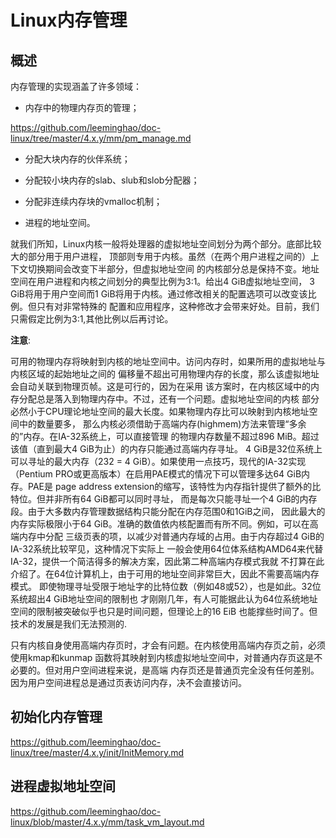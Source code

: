 Linux内存管理
========================================

概述
----------------------------------------

内存管理的实现涵盖了许多领域：

* 内存中的物理内存页的管理；

https://github.com/leeminghao/doc-linux/tree/master/4.x.y/mm/pm_manage.md

* 分配大块内存的伙伴系统；

* 分配较小块内存的slab、slub和slob分配器；

* 分配非连续内存块的vmalloc机制；

* 进程的地址空间。

就我们所知，Linux内核一般将处理器的虚拟地址空间划分为两个部分。底部比较大的部分用于用户进程，
顶部则专用于内核。虽然（在两个用户进程之间的）上下文切换期间会改变下半部分，但虚拟地址空间
的内核部分总是保持不变。地址空间在用户进程和内核之间划分的典型比例为3∶1。给出4 GiB虚拟地址空间，
3 GiB将用于用户空间而1 GiB将用于内核。通过修改相关的配置选项可以改变该比例。但只有对非常特殊的
配置和应用程序，这种修改才会带来好处。目前，我们只需假定比例为3∶1,其他比例以后再讨论。

**注意**:

可用的物理内存将映射到内核的地址空间中。访问内存时，如果所用的虚拟地址与内核区域的起始地址之间的
偏移量不超出可用物理内存的长度，那么该虚拟地址会自动关联到物理页帧。这是可行的，因为在采用
该方案时，在内核区域中的内存分配总是落入到物理内存中。不过，还有一个问题。虚拟地址空间的内核
部分必然小于CPU理论地址空间的最大长度。如果物理内存比可以映射到内核地址空间中的数量要多，
那么内核必须借助于高端内存(highmem)方法来管理“多余的”内存。在IA-32系统上，可以直接管理
的物理内存数量不超过896 MiB。超过该值（直到最大4 GiB为止）的内存只能通过高端内存寻址。
4 GiB是32位系统上可以寻址的最大内存（232 = 4 GiB）。如果使用一点技巧，现代的IA-32实现
（Pentium PRO或更高版本）在启用PAE模式的情况下可以管理多达64 GiB内存。PAE是
page address extension的缩写，该特性为内存指针提供了额外的比特位。但并非所有64 GiB都可以同时寻址，
而是每次只能寻址一个4 GiB的内存段。由于大多数内存管理数据结构只能分配在内存范围0和1GiB之间，
因此最大的内存实际极限小于64 GiB。准确的数值依内核配置而有所不同。例如，可以在高端内存中分配
三级页表的项，以减少对普通内存域的占用。由于内存超过4 GiB的IA-32系统比较罕见，这种情况下实际上
一般会使用64位体系结构AMD64来代替IA-32，提供一个简洁得多的解决方案，因此第二种高端内存模式我就
不打算在此介绍了。在64位计算机上，由于可用的地址空间非常巨大，因此不需要高端内存模式。
即使物理寻址受限于地址字的比特位数（例如48或52），也是如此。32位系统超出4 GiB地址空间的限制也
才刚刚几年，有人可能据此认为64位系统地址空间的限制被突破似乎也只是时间问题，但理论上的16 EiB
也能撑些时间了。但技术的发展是我们无法预测的.

只有内核自身使用高端内存页时，才会有问题。在内核使用高端内存页之前，必须使用kmap和kunmap
函数将其映射到内核虚拟地址空间中，对普通内存页这是不必要的。但对用户空间进程来说，是高端
内存页还是普通页完全没有任何差别。因为用户空间进程总是通过页表访问内存，决不会直接访问。

初始化内存管理
----------------------------------------

https://github.com/leeminghao/doc-linux/tree/master/4.x.y/init/InitMemory.md

进程虚拟地址空间
----------------------------------------

https://github.com/leeminghao/doc-linux/blob/master/4.x.y/mm/task_vm_layout.md
